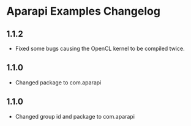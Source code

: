 # Aparapi Examples Changelog

## 1.1.2

* Fixed some bugs causing the OpenCL kernel to be compiled twice.

## 1.1.0

* Changed package to com.aparapi

## 1.1.0

* Changed group id and package to com.aparapi